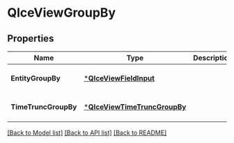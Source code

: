 # QlceViewGroupBy

## Properties
Name | Type | Description | Notes
------------ | ------------- | ------------- | -------------
**EntityGroupBy** | [***QlceViewFieldInput**](QLCEViewFieldInput.md) |  | [optional] [default to null]
**TimeTruncGroupBy** | [***QlceViewTimeTruncGroupBy**](QLCEViewTimeTruncGroupBy.md) |  | [optional] [default to null]

[[Back to Model list]](../README.md#documentation-for-models) [[Back to API list]](../README.md#documentation-for-api-endpoints) [[Back to README]](../README.md)

